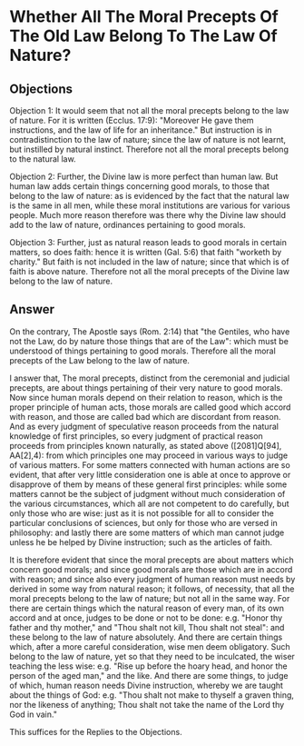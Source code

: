 # Whether All The Moral Precepts Of The Old Law Belong To The Law Of Nature?

## Objections

Objection 1: It would seem that not all the moral precepts belong to the law of nature. For it is written (Ecclus. 17:9): "Moreover He gave them instructions, and the law of life for an inheritance." But instruction is in contradistinction to the law of nature; since the law of nature is not learnt, but instilled by natural instinct. Therefore not all the moral precepts belong to the natural law.

Objection 2: Further, the Divine law is more perfect than human law. But human law adds certain things concerning good morals, to those that belong to the law of nature: as is evidenced by the fact that the natural law is the same in all men, while these moral institutions are various for various people. Much more reason therefore was there why the Divine law should add to the law of nature, ordinances pertaining to good morals.

Objection 3: Further, just as natural reason leads to good morals in certain matters, so does faith: hence it is written (Gal. 5:6) that faith "worketh by charity." But faith is not included in the law of nature; since that which is of faith is above nature. Therefore not all the moral precepts of the Divine law belong to the law of nature.

## Answer

On the contrary, The Apostle says (Rom. 2:14) that "the Gentiles, who have not the Law, do by nature those things that are of the Law": which must be understood of things pertaining to good morals. Therefore all the moral precepts of the Law belong to the law of nature.

I answer that, The moral precepts, distinct from the ceremonial and judicial precepts, are about things pertaining of their very nature to good morals. Now since human morals depend on their relation to reason, which is the proper principle of human acts, those morals are called good which accord with reason, and those are called bad which are discordant from reason. And as every judgment of speculative reason proceeds from the natural knowledge of first principles, so every judgment of practical reason proceeds from principles known naturally, as stated above ([2081]Q[94], AA[2],4): from which principles one may proceed in various ways to judge of various matters. For some matters connected with human actions are so evident, that after very little consideration one is able at once to approve or disapprove of them by means of these general first principles: while some matters cannot be the subject of judgment without much consideration of the various circumstances, which all are not competent to do carefully, but only those who are wise: just as it is not possible for all to consider the particular conclusions of sciences, but only for those who are versed in philosophy: and lastly there are some matters of which man cannot judge unless he be helped by Divine instruction; such as the articles of faith.

It is therefore evident that since the moral precepts are about matters which concern good morals; and since good morals are those which are in accord with reason; and since also every judgment of human reason must needs by derived in some way from natural reason; it follows, of necessity, that all the moral precepts belong to the law of nature; but not all in the same way. For there are certain things which the natural reason of every man, of its own accord and at once, judges to be done or not to be done: e.g. "Honor thy father and thy mother," and "Thou shalt not kill, Thou shalt not steal": and these belong to the law of nature absolutely. And there are certain things which, after a more careful consideration, wise men deem obligatory. Such belong to the law of nature, yet so that they need to be inculcated, the wiser teaching the less wise: e.g. "Rise up before the hoary head, and honor the person of the aged man," and the like. And there are some things, to judge of which, human reason needs Divine instruction, whereby we are taught about the things of God: e.g. "Thou shalt not make to thyself a graven thing, nor the likeness of anything; Thou shalt not take the name of the Lord thy God in vain."

This suffices for the Replies to the Objections.